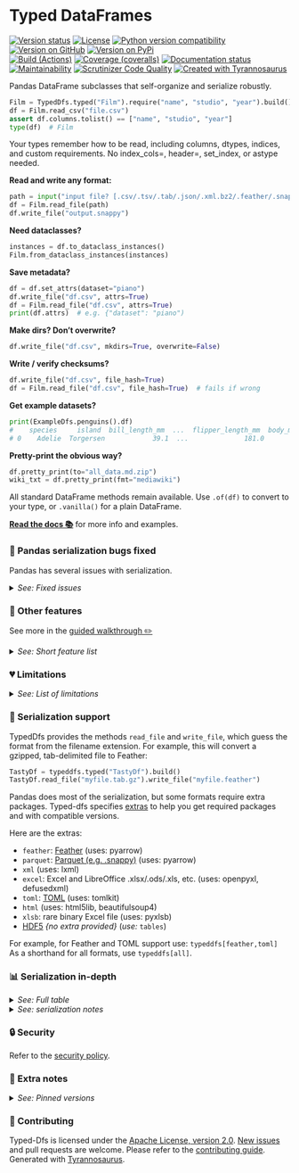 # Typed DataFrames

[![Version status](https://img.shields.io/pypi/status/typeddfs?label=status)](https://pypi.org/project/typeddfs)
[![License](https://img.shields.io/badge/License-Apache%202.0-blue.svg)](https://opensource.org/licenses/Apache-2.0)
[![Python version compatibility](https://img.shields.io/pypi/pyversions/typeddfs?label=Python)](https://pypi.org/project/typeddfs)
[![Version on GitHub](https://img.shields.io/github/v/release/dmyersturnbull/typed-dfs?include_prereleases&label=GitHub)](https://github.com/dmyersturnbull/typed-dfs/releases)
[![Version on PyPi](https://img.shields.io/pypi/v/typeddfs?label=PyPi)](https://pypi.org/project/typeddfs)  
[![Build (Actions)](https://img.shields.io/github/workflow/status/dmyersturnbull/typed-dfs/Build%20&%20test?label=Tests)](https://github.com/dmyersturnbull/typed-dfs/actions)
[![Coverage (coveralls)](https://coveralls.io/repos/github/dmyersturnbull/typed-dfs/badge.svg?branch=main&service=github)](https://coveralls.io/github/dmyersturnbull/typed-dfs?branch=main)
[![Documentation status](https://readthedocs.org/projects/typed-dfs/badge)](https://typed-dfs.readthedocs.io/en/stable/)
[![Maintainability](https://api.codeclimate.com/v1/badges/6b804351b6ba5e7694af/maintainability)](https://codeclimate.com/github/dmyersturnbull/typed-dfs/maintainability)
[![Scrutinizer Code Quality](https://scrutinizer-ci.com/g/dmyersturnbull/typed-dfs/badges/quality-score.png?b=main)](https://scrutinizer-ci.com/g/dmyersturnbull/typed-dfs/?branch=main)
[![Created with Tyrannosaurus](https://img.shields.io/badge/Created_with-Tyrannosaurus-0000ff.svg)](https://github.com/dmyersturnbull/tyrannosaurus)

Pandas DataFrame subclasses that self-organize and serialize robustly.

```python
Film = TypedDfs.typed("Film").require("name", "studio", "year").build()
df = Film.read_csv("file.csv")
assert df.columns.tolist() == ["name", "studio", "year"]
type(df)  # Film
```

Your types remember how to be read,
including columns, dtypes, indices, and custom requirements.
No index_cols=, header=, set_index, or astype needed.

**Read and write any format:**

```python
path = input("input file? [.csv/.tsv/.tab/.json/.xml.bz2/.feather/.snappy.h5/...]")
df = Film.read_file(path)
df.write_file("output.snappy")
```

**Need dataclasses?**

```python
instances = df.to_dataclass_instances()
Film.from_dataclass_instances(instances)
```

**Save metadata?**

```python
df = df.set_attrs(dataset="piano")
df.write_file("df.csv", attrs=True)
df = Film.read_file("df.csv", attrs=True)
print(df.attrs)  # e.g. {"dataset": "piano")
```

**Make dirs? Don’t overwrite?**

```python
df.write_file("df.csv", mkdirs=True, overwrite=False)
```

**Write / verify checksums?**

```python
df.write_file("df.csv", file_hash=True)
df = Film.read_file("df.csv", file_hash=True)  # fails if wrong
```

**Get example datasets?**

```python
print(ExampleDfs.penguins().df)
#    species     island  bill_length_mm  ...  flipper_length_mm  body_mass_g     sex
# 0    Adelie  Torgersen            39.1  ...              181.0       3750.0    MALE
```

**Pretty-print the obvious way?**

```python
df.pretty_print(to="all_data.md.zip")
wiki_txt = df.pretty_print(fmt="mediawiki")
```

All standard DataFrame methods remain available.
Use `.of(df)` to convert to your type, or `.vanilla()` for a plain DataFrame.

**[Read the docs 📚](https://typed-dfs.readthedocs.io/en/stable/)** for more info and examples.

### 🐛 Pandas serialization bugs fixed

Pandas has several issues with serialization.

<details>
<summary><em>See: Fixed issues</em></summary>
Depending on the format and columns, these issues occur:

- columns being silently added or dropped,
- errors on either read or write of empty DataFrames,
- the inability to use DataFrames with indices in Feather,
- writing to Parquet failing with half-precision,
- lingering partially written files on error,
- the buggy xlrd being preferred by read_excel,
- the buggy odfpy also being preferred,
- writing a file and reading it back results in a different DataFrame,
- you can’t write fixed-width format,
- and the platform text encoding being used rather than utf-8.
- invalid JSON is written via the built-in json library

</details>

### 🎁 Other features

See more in the [guided walkthrough ✏️](https://typed-dfs.readthedocs.io/en/latest/guide.html)

<details>
<summary><em>See: Short feature list</em></summary>

- Dtype-aware natural sorting
- UTF-8 by default
- Near-atomicity of read/write
- Matrix-like typed dataframes and methods (e.g. `matrix.is_symmetric()`)
- DataFrame-compatible frozen, hashable, ordered collections (dict, list, and set)
- Serialize JSON robustly, preserving NaN, inf, −inf, enums, timezones, complex numbers, etc.
- Serialize more formats like TOML and INI
- Interpreting paths and formats (e.g. `FileFormat.split("dir/myfile.csv.gz").compression # gz`)
- Generate good CLI help text for input DataFrames
- Parse/verify/add/update/delete files in a .shasum-like file

</details>

### 💔 Limitations

<details>
<summary><em>See: List of limitations</em></summary>

- Multi-level columns are not yet supported.
- Columns and index levels cannot share names.
- Duplicate column names are not supported. (These are strange anyway.)
- A typed DF cannot have columns "level_0", "index", or "Unnamed: 0".
- `inplace` is forbidden in some functions; avoid it or use `.vanilla()`.

</details>

### 🔌 Serialization support

TypedDfs provides the methods `read_file` and `write_file`, which guess the format from the
filename extension. For example, this will convert a gzipped, tab-delimited file to Feather:

```python
TastyDf = typeddfs.typed("TastyDf").build()
TastyDf.read_file("myfile.tab.gz").write_file("myfile.feather")
```

Pandas does most of the serialization, but some formats require extra packages.
Typed-dfs specifies [extras](https://python-poetry.org/docs/pyproject/#extras)
to help you get required packages and with compatible versions.

Here are the extras:

- `feather`: [Feather](https://arrow.apache.org/docs/python/feather.html) (uses: pyarrow)
- `parquet`: [Parquet (e.g. .snappy)](https://github.com/apache/parquet-format) (uses: pyarrow)
- `xml` (uses: lxml)
- `excel`: Excel and LibreOffice .xlsx/.ods/.xls, etc. (uses: openpyxl, defusedxml)
- `toml`: [TOML](https://toml.io/en/) (uses: tomlkit)
- `html` (uses: html5lib, beautifulsoup4)
- `xlsb`: rare binary Excel file (uses: pyxlsb)
- [HDF5](https://www.hdfgroup.org/solutions/hdf5/) _{no extra provided}_ (_use:_ `tables`)

For example, for Feather and TOML support use: `typeddfs[feather,toml]`  
As a shorthand for all formats, use `typeddfs[all]`.

### 📊 Serialization in-depth

<details>
<summary><em>See: Full table</em></summary>

| format      | packages                     | extra     | sanity | speed | file sizes |
| ----------- | ---------------------------- | --------- | ------ | ----- | ---------- |
| Feather     | `pyarrow`                    | `feather` | +++    | ++++  | +++        |
| Parquet     | `pyarrow` or `fastparquet` † | `parquet` | ++     | +++   | ++++       |
| csv/tsv     | none                         | none      | ++     | −−    | −−         |
| flexwf ‡    | none                         | none      | ++     | −−    | −−         |
| .fwf        | none                         | none      | +      | −−    | −−         |
| json        | none                         | none      | −−     | −−−   | −−−        |
| xml         | `lxml`                       | `xml`     | −      | −−−   | −−−        |
| .properties | none                         | none      | −−     | −−    | −−         |
| toml        | `tomlkit`                    | `toml`    | −−     | −−    | −−         |
| INI         | none                         | none      | −−−    | −−    | −−         |
| .lines      | none                         | none      | ++     | −−    | −−         |
| .npy        | none                         | none      | −      | +     | +++        |
| .npz        | none                         | none      | −      | +     | +++        |
| .html       | `html5lib,beautifulsoup4`    | `html`    | −−     | −−−   | −−−        |
| pickle      | none                         | none      | −−     | −−−   | −−−        |
| XLSX        | `openpyxl,defusedxml`        | `excel`   | +      | −−    | +          |
| ODS         | `openpyxl,defusedxml`        | `excel`   | +      | −−    | +          |
| XLS         | `openpyxl,defusedxml`        | `excel`   | −−     | −−    | +          |
| XLSB        | `pyxlsb`                     | `xlsb`    | −−     | −−    | ++         |
| HDF5        | `tables`                     | none      | −−     | −     | ++         |
| LZ4         | `lz4`                        | `lz4`     | +++    | +++++ | ++++       |
| ZSTD        | `zstandard`                  | none      | ++     | ++++  | +++        |

**⚠ Note:** The `hdf5` extra is currently disabled.

</details>

<details>
<summary><em>See: serialization notes</em></summary>

- † `fastparquet` can be used instead. It is slower but much smaller.
- Parquet only supports str, float64, float32, int64, int32, and bool.
  Other numeric types are automatically converted during write.
- ‡ `.flexwf` is fixed-width with optional delimiters.
- JSON has inconsistent handling of `None`. ([orjson](https://github.com/ijl/orjson) is more consistent).
- XML requires Pandas 1.3+.
- Not all JSON, XML, TOML, and HDF5 files can be read.
- .ini and .properties can only be written with exactly 2 columns + index levels:
  a key and a value. INI keys are in the form `section.name`.
- .lines can only be written with exactly 1 column or index level.
- .npy and .npz only serialize numpy objects.
  They are not supported in `read_file` and `write_file`.
- .html is not supported in `read_file` and `write_file`.
- Pickle is insecure and not recommended.
- Pandas supports odfpy for ODS and xlrd for XLS. In fact, it prefers those.
  However, they are very buggy; openpyxl is much better.
- XLSM, XLTX, XLTM, XLS, and XLSB files can contain macros, which Microsoft Excel will ingest.
- XLS is a deprecated format.
- XLSB is not fully supported in Pandas.
- HDF may not work on all platforms yet due to a
  [tables issue](https://github.com/PyTables/PyTables/issues/854).

Feather offers massively better performance over CSV, gzipped CSV, and HDF5
in read speed, write speed, memory overhead, and compression ratios.
Parquet typically results in smaller file sizes than Feather at some cost in speed.
Feather is the preferred format for most cases.

</details>

### 🔒 Security

Refer to the [security policy](https://github.com/dmyersturnbull/typed-dfs/blob/main/SECURITY.md).

### 📝 Extra notes

<details>
<summary><em>See: Pinned versions</em></summary>

Dependencies in the extras only have version minimums, not maximums.
For example, typed-dfs requires pyarrow >= 4.
[natsort](https://github.com/SethMMorton/natsort) is also only assigned a minimum version number.
This means that the result of typed-df’s `sort_natural` could change.
To fix this, pin natsort to a specific major version;
e.g. `natsort = "^8"` with [Poetry](https://python-poetry.org/) or `natsort>=8,<9` with pip.

</details>

### 🍁 Contributing

Typed-Dfs is licensed under the [Apache License, version 2.0](https://www.apache.org/licenses/LICENSE-2.0).
[New issues](https://github.com/dmyersturnbull/typed-dfs/issues) and pull requests are welcome.
Please refer to the [contributing guide](https://github.com/dmyersturnbull/typed-dfs/blob/main/CONTRIBUTING.md).
Generated with [Tyrannosaurus](https://github.com/dmyersturnbull/tyrannosaurus).
